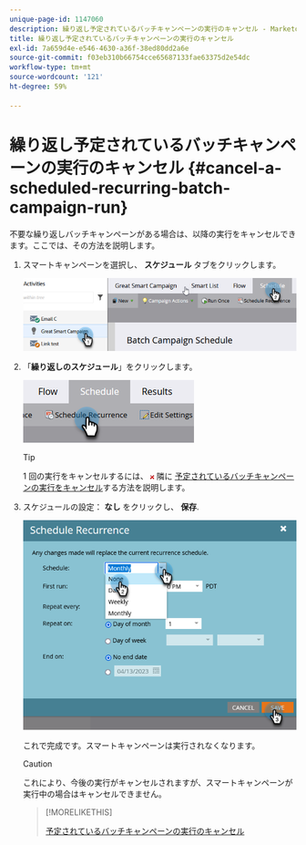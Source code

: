 ```yaml
---
unique-page-id: 1147060
description: 繰り返し予定されているバッチキャンペーンの実行のキャンセル - Marketo ドキュメント - 製品ドキュメント
title: 繰り返し予定されているバッチキャンペーンの実行のキャンセル
exl-id: 7a659d4e-e546-4630-a36f-38ed80dd2a6e
source-git-commit: f03eb310b66754cce65687133fae63375d2e54dc
workflow-type: tm+mt
source-wordcount: '121'
ht-degree: 59%

---
```


# 繰り返し予定されているバッチキャンペーンの実行のキャンセル {#cancel-a-scheduled-recurring-batch-campaign-run}

不要な繰り返しバッチキャンペーンがある場合は、以降の実行をキャンセルできます。ここでは、その方法を説明します。

1. スマートキャンペーンを選択し、 **スケジュール** タブをクリックします。

   ![](assets/cancel-a-scheduled-recurring-batch-campaign-run-1.png)

1. 「**繰り返しのスケジュール**」をクリックします。

   ![](assets/cancel-a-scheduled-recurring-batch-campaign-run-2.png)

   >[!TIP]
   >
   >1 回の実行をキャンセルするには、 ![赤 x](assets/cancel-a-scheduled-recurring-batch-campaign-run-3.png) 隣に [予定されているバッチキャンペーンの実行をキャンセル](/help/marketo/product-docs/core-marketo-concepts/smart-campaigns/using-smart-campaigns/cancel-a-scheduled-batch-campaign-run.md)する方法を説明します。

1. スケジュールの設定： **なし** をクリックし、 **保存**.

   ![](assets/cancel-a-scheduled-recurring-batch-campaign-run-4.png)

   これで完成です。スマートキャンペーンは実行されなくなります。

   >[!CAUTION]
   >
   >これにより、今後の実行がキャンセルされますが、スマートキャンペーンが実行中の場合はキャンセルできません。

   >[!MORELIKETHIS]
   >
   >[予定されているバッチキャンペーンの実行のキャンセル](/help/marketo/product-docs/core-marketo-concepts/smart-campaigns/using-smart-campaigns/cancel-a-scheduled-batch-campaign-run.md)
